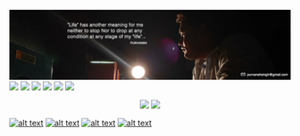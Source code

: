 ![alt text](https://github.com/Purvanshsingh/Purvanshsingh/blob/master/Artboard%2034.jpg)
![](https://img.shields.io/badge/Python-Advance-success) ![](https://img.shields.io/badge/Machine%20Learning-Begineer-blue) ![](https://img.shields.io/badge/Scikit--learn-Begineer-blue) ![](https://img.shields.io/badge/DataStructure-Intermediate-yellow) ![](https://img.shields.io/badge/C%2B%2B-Intermediate-yellow) ![](https://img.shields.io/badge/C-Intermediate-yellow) 



<p align="center">
  <a href="https://www.linkedin.com/in/purvansh-singh-2ba971147/"><img src=https://img.shields.io/badge/linkedin-%230077B5.svg?&style=for-the-badge&logo=linkedin&logoColor=white></a> <a href="https://www.instagram.com/singhpurvansh/"><img src=https://img.shields.io/badge/instagram-%23E4405F.svg?&style=for-the-badge&logo=instagram&logoColor=white></a>
<p align="center">
<!-- Please don't remove this: Grab your social icons from https://github.com/carlsednaoui/gitsocial -->

<!-- display the social media buttons in your README -->
[![alt text][1.1]][1]             [![alt text][2.1]][2]    	  [![alt text][3.1]][3]  	   [![alt text][4.1]][4]   
<!-- links to social media icons -->

[1.1]: https://i.imgur.com/kuH8mcP.png 

[2.1]: https://i.imgur.com/klASuIl.png 

[3.1]: https://i.imgur.com/5pJX7ys.png 

[4.1]: https://i.imgur.com/VcXtps9.png 

[5.1]: https://i.imgur.com/gtf0sR4.png 

[6.1]: https://i.imgur.com/aAEq7Xh.png 

[7.1]: https://i.imgur.com/hAJIQc3.png?1 

<!-- links to your social media accounts -->

[1]: https://twitter.com/
[2]: https://www.facebook.com/purvansh.singh.5
[3]: https://www.instagram.com/singhpurvansh/
[4]: https://www.linkedin.com/in/purvansh-singh-2ba971147/


	
</p>

<!--
**Purvanshsingh/Purvanshsingh** is a ✨ _special_ ✨ repository because its `README.md` (this file) appears on your GitHub profile.
	<a href="https://twitter.com/TerryTangYuan"><img src="https://img.shields.io/twitter/follow/TerryTangYuan?label=Twitter&style=social" alt="Twitter"></a>
# Connect with me



Here are some ideas to get you started:

- 🔭 I’m currently working on ...
- 🌱 I’m currently learning ...
- 👯 I’m looking to collaborate on ...
- 🤔 I’m looking for help with ...
- 💬 Ask me about ...
- 📫 How to reach me: ...
- 😄 Pronouns: ...
- ⚡ Fun fact: ...
-->
